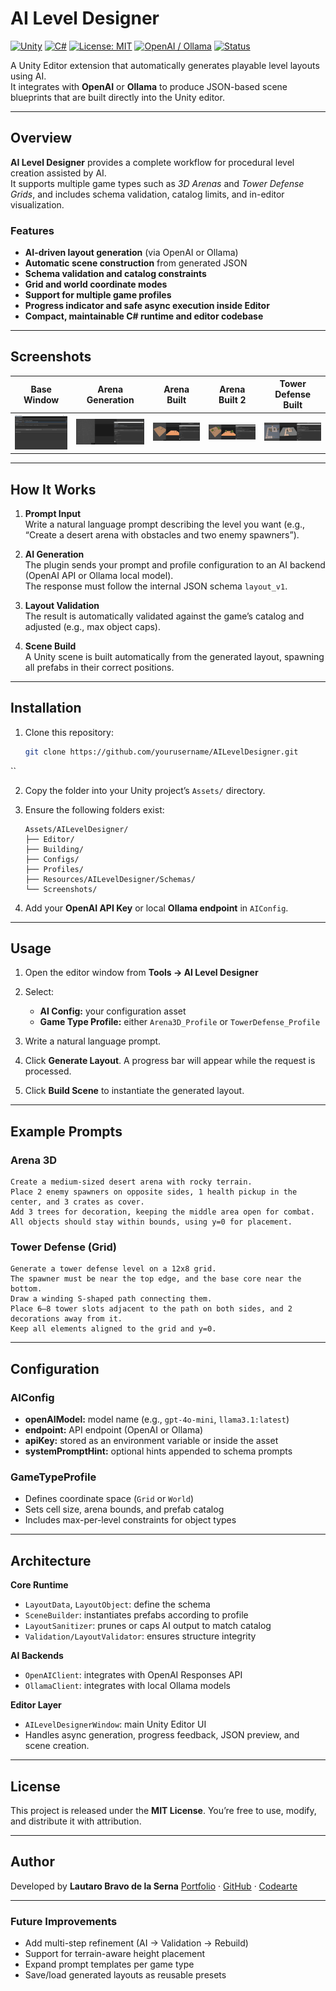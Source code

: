 # AI Level Designer

[![Unity](https://img.shields.io/badge/Unity-6000.0.36f1-black?logo=unity)](https://unity.com/)
[![C#](https://img.shields.io/badge/Language-C%23-178600)](https://learn.microsoft.com/en-us/dotnet/csharp/)
[![License: MIT](https://img.shields.io/badge/License-MIT-blue.svg)](LICENSE)
[![OpenAI / Ollama](https://img.shields.io/badge/AI%20Backends-OpenAI%20%7C%20Ollama-orange)](https://ollama.ai/)
[![Status](https://img.shields.io/badge/Status-Active-green)]()

A Unity Editor extension that automatically generates playable level layouts using AI.  
It integrates with **OpenAI** or **Ollama** to produce JSON-based scene blueprints that are built directly into the Unity editor.

---

## Overview

**AI Level Designer** provides a complete workflow for procedural level creation assisted by AI.  
It supports multiple game types such as *3D Arenas* and *Tower Defense Grids*, and includes schema validation, catalog limits, and in-editor visualization.

### Features
- **AI-driven layout generation** (via OpenAI or Ollama)
- **Automatic scene construction** from generated JSON
- **Schema validation and catalog constraints**
- **Grid and world coordinate modes**
- **Support for multiple game profiles**
- **Progress indicator and safe async execution inside Editor**
- **Compact, maintainable C# runtime and editor codebase**

---

## Screenshots

| Base Window | Arena Generation | Arena Built | Arena Built 2 | Tower Defense Built |
|--------------|-----------------|--------------|---------------------------|----------------------|
| ![Base UI](screenshots/base-ui.PNG) | ![Arena Prompt](screenshots/request-complete-arena-ui.PNG) | ![Built Arena](screenshots/built-arena-ui.PNG) | ![Built Arena 2](screenshots/built-arena2-ui.PNG) | ![Built TD](screenshots/built-towerdefense-ui.PNG) |

---

## How It Works

1. **Prompt Input**  
   Write a natural language prompt describing the level you want (e.g., “Create a desert arena with obstacles and two enemy spawners”).

2. **AI Generation**  
   The plugin sends your prompt and profile configuration to an AI backend (OpenAI API or Ollama local model).  
   The response must follow the internal JSON schema `layout_v1`.

3. **Layout Validation**  
   The result is automatically validated against the game’s catalog and adjusted (e.g., max object caps).

4. **Scene Build**  
   A Unity scene is built automatically from the generated layout, spawning all prefabs in their correct positions.

---

## Installation

1. Clone this repository:
   ```bash
   git clone https://github.com/yourusername/AILevelDesigner.git
  ``

2. Copy the folder into your Unity project’s `Assets/` directory.
3. Ensure the following folders exist:

   ```
   Assets/AILevelDesigner/
   ├── Editor/
   ├── Building/
   ├── Configs/
   ├── Profiles/
   ├── Resources/AILevelDesigner/Schemas/
   └── Screenshots/
   ```
4. Add your **OpenAI API Key** or local **Ollama endpoint** in `AIConfig`.

---

## Usage

1. Open the editor window from **Tools → AI Level Designer**
2. Select:

   * **AI Config:** your configuration asset
   * **Game Type Profile:** either `Arena3D_Profile` or `TowerDefense_Profile`
3. Write a natural language prompt.
4. Click **Generate Layout**.
   A progress bar will appear while the request is processed.
5. Click **Build Scene** to instantiate the generated layout.

---

## Example Prompts

### Arena 3D

```
Create a medium-sized desert arena with rocky terrain.
Place 2 enemy spawners on opposite sides, 1 health pickup in the center, and 3 crates as cover.
Add 3 trees for decoration, keeping the middle area open for combat.
All objects should stay within bounds, using y=0 for placement.
```

### Tower Defense (Grid)

```
Generate a tower defense level on a 12x8 grid.
The spawner must be near the top edge, and the base core near the bottom.
Draw a winding S-shaped path connecting them.
Place 6–8 tower slots adjacent to the path on both sides, and 2 decorations away from it.
Keep all elements aligned to the grid and y=0.
```

---

## Configuration

### AIConfig

* **openAIModel:** model name (e.g., `gpt-4o-mini`, `llama3.1:latest`)
* **endpoint:** API endpoint (OpenAI or Ollama)
* **apiKey:** stored as an environment variable or inside the asset
* **systemPromptHint:** optional hints appended to schema prompts

### GameTypeProfile

* Defines coordinate space (`Grid` or `World`)
* Sets cell size, arena bounds, and prefab catalog
* Includes max-per-level constraints for object types

---

## Architecture

**Core Runtime**

* `LayoutData`, `LayoutObject`: define the schema
* `SceneBuilder`: instantiates prefabs according to profile
* `LayoutSanitizer`: prunes or caps AI output to match catalog
* `Validation/LayoutValidator`: ensures structure integrity

**AI Backends**

* `OpenAIClient`: integrates with OpenAI Responses API
* `OllamaClient`: integrates with local Ollama models

**Editor Layer**

* `AILevelDesignerWindow`: main Unity Editor UI
* Handles async generation, progress feedback, JSON preview, and scene creation.

---

## License

This project is released under the **MIT License**.
You’re free to use, modify, and distribute it with attribution.

---

## Author

Developed by **Lautaro Bravo de la Serna**
[Portfolio](https://lautarobravo.com) · [GitHub](https://github.com/TaaroBravo) · [Codearte](https://codearte.com.ar)

---

### Future Improvements

* Add multi-step refinement (AI → Validation → Rebuild)
* Support for terrain-aware height placement
* Expand prompt templates per game type
* Save/load generated layouts as reusable presets
